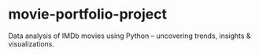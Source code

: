 # movie-portfolio-project
Data analysis of IMDb movies using Python – uncovering trends, insights &amp; visualizations.
